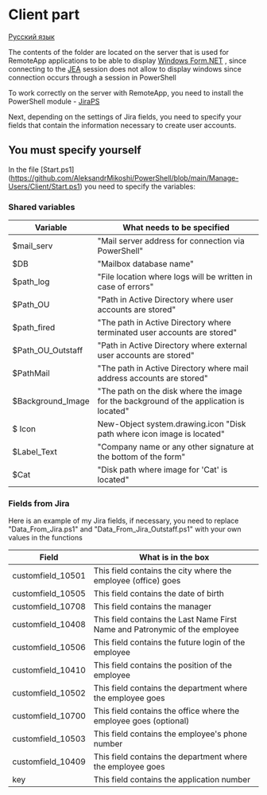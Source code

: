 # Client part

[Русский язык](https://github.com/AleksandrMikoshi/PowerShell/blob/main/Manage-Users/Client/Readme_ru.md)   

The contents of the folder are located on the server that is used for RemoteApp applications to be able to display [Windows Form.NET](https://learn.microsoft.com/en-us/dotnet/desktop/winforms/overview/?view=netdesktop-7.0) , since connecting to the [JEA](https://learn.microsoft.com/en-us/powershell/scripting/learn/remoting/jea/overview?view=powershell-7.3) session does not allow to display windows since connection occurs through a session in PowerShell   

To work correctly on the server with RemoteApp, you need to install the PowerShell module - [JiraPS](https://atlassianps.org/docs/JiraPS/)   

Next, depending on the settings of Jira fields, you need to specify your fields that contain the information necessary to create user accounts.

## You must specify yourself

In the file [Start.ps1] (https://github.com/AleksandrMikoshi/PowerShell/blob/main/Manage-Users/Client/Start.ps1) you need to specify the variables:

### Shared variables
| Variable              | What needs to be specified                                                                |
|---|---|
| $mail_serv            | "Mail server address for connection via PowerShell"                                       |
| $DB                   | "Mailbox database name"                                                                   |
| $path_log             | "File location where logs will be written in case of errors"                              |
| $Path_OU              | "Path in Active Directory where user accounts are stored"                                 |
| $path_fired           | "The path in Active Directory where terminated user accounts are stored"                  |
| $Path_OU_Outstaff     | "Path in Active Directory where external user accounts are stored"                        |
| $PathMail             | "The path in Active Directory where mail address accounts are stored"                     |
| $Background_Image     | "The path on the disk where the image for the background of the application is located"   |
| $ Icon                | New-Object system.drawing.icon "Disk path where icon image is located"                    |
| $Label_Text           | "Company name or any other signature at the bottom of the form"                           |
| $Cat                  | "Disk path where image for 'Cat' is located"                                              |

### Fields from Jira
Here is an example of my Jira fields, if necessary, you need to replace "Data_From_Jira.ps1" and "Data_From_Jira_Outstaff.ps1" with your own values in the functions

| Field             | What is in the box                                                            |
|---|---|
| customfield_10501 | This field contains the city where the employee (office) goes                 |
| customfield_10505 | This field contains the date of birth                                         |
| customfield_10708 | This field contains the manager                                               |
| customfield_10408 | This field contains the Last Name First Name and Patronymic of the employee   |
| customfield_10506 | This field contains the future login of the employee                          |
| customfield_10410 | This field contains the position of the employee                              |
| customfield_10502 | This field contains the department where the employee goes                    |
| customfield_10700 | This field contains the office where the employee goes (optional)             |
| customfield_10503 | This field contains the employee's phone number                               |
| customfield_10409 | This field contains the department where the employee goes                    |
| key               | This field contains the application number                                    |